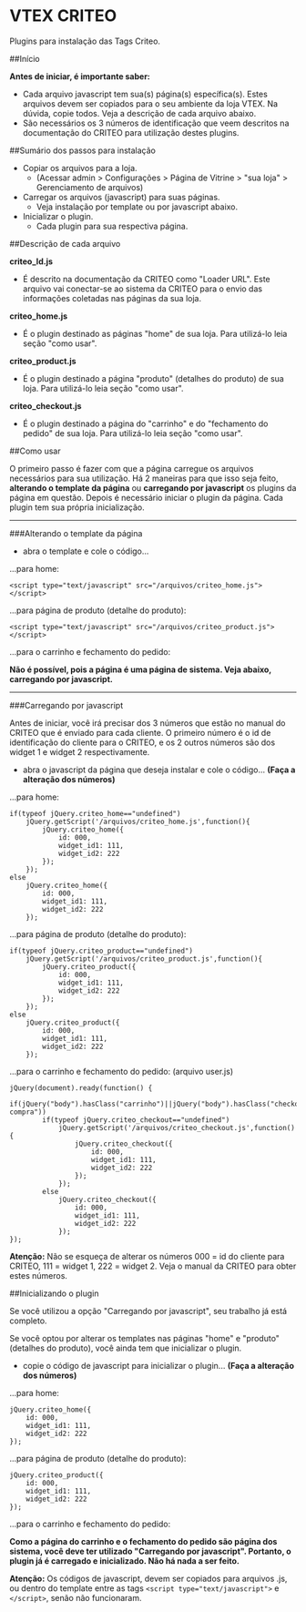 VTEX CRITEO
===========

Plugins para instalação das Tags Criteo.

##Início

**Antes de iniciar, é importante saber:**

* Cada arquivo javascript tem sua(s) página(s) específica(s). Estes arquivos devem ser copiados para o seu ambiente da loja VTEX. Na dúvida, copie todos. Veja a descrição de cada arquivo abaixo.
* São necessários os 3 números de identificação que veem descritos na documentação do CRITEO para utilização destes plugins.

##Sumário dos passos para instalação

* Copiar os arquivos para a loja.
    * (Acessar admin > Configurações > Página de Vitrine > "sua loja" > Gerenciamento de arquivos) 
* Carregar os arquivos (javascript) para suas páginas. 
    * Veja instalação por template ou por javascript abaixo.
* Inicializar o plugin. 
    * Cada plugin para sua respectiva página.

##Descrição de cada arquivo

**criteo_ld.js**
* É descrito na documentação da CRITEO como "Loader URL". Este arquivo vai conectar-se ao sistema da CRITEO para o envio das informações coletadas nas páginas da sua loja.

**criteo_home.js**
* É o plugin destinado as páginas "home" de sua loja. Para utilizá-lo leia seção "como usar".

**criteo_product.js**
* É o plugin destinado a página "produto" (detalhes do produto) de sua loja. Para utilizá-lo leia seção "como usar".

**criteo_checkout.js**
* É o plugin destinado a página do "carrinho" e do "fechamento do pedido" de sua loja. Para utilizá-lo leia seção "como usar".


##Como usar

O primeiro passo é fazer com que a página carregue os arquivos necessários para sua utilização. Há 2 maneiras para que isso seja feito, **alterando o template da página** ou **carregando por javascript** os plugins da página em questão.
Depois é necessário iniciar o plugin da página. Cada plugin tem sua própria inicialização.

---
###Alterando o template da página
* abra o template e cole o código...

...para home:
```
<script type="text/javascript" src="/arquivos/criteo_home.js"></script>
```

...para página de produto (detalhe do produto):
```
<script type="text/javascript" src="/arquivos/criteo_product.js"></script>
```

...para o carrinho e fechamento do pedido:

**Não é possível, pois a página é uma página de sistema. Veja abaixo, carregando por javascript.**

---
###Carregando por javascript

Antes de iniciar, você irá precisar dos 3 números que estão no manual do CRITEO que é enviado para cada cliente. O primeiro número é o id de identificação do cliente para o CRITEO, e os 2 outros números são dos widget 1 e widget 2 respectivamente.

* abra o javascript da página que deseja instalar e cole o código... **(Faça a alteração dos números)**

...para home:
```
if(typeof jQuery.criteo_home=="undefined")
    jQuery.getScript('/arquivos/criteo_home.js',function(){
        jQuery.criteo_home({
            id: 000,
            widget_id1: 111,
            widget_id2: 222
        });
    });
else
    jQuery.criteo_home({
        id: 000,
        widget_id1: 111,
        widget_id2: 222
    });
```

...para página de produto (detalhe do produto):
```
if(typeof jQuery.criteo_product=="undefined")
    jQuery.getScript('/arquivos/criteo_product.js',function(){
        jQuery.criteo_product({
            id: 000,
            widget_id1: 111,
            widget_id2: 222
        });
    });
else
    jQuery.criteo_product({
        id: 000,
        widget_id1: 111,
        widget_id2: 222
    });
```

...para o carrinho e fechamento do pedido: (arquivo user.js)
```
jQuery(document).ready(function() {
    if(jQuery("body").hasClass("carrinho")||jQuery("body").hasClass("checkout","finaliza-compra"))
        if(typeof jQuery.criteo_checkout=="undefined")
            jQuery.getScript('/arquivos/criteo_checkout.js',function(){
                jQuery.criteo_checkout({
                    id: 000,
                    widget_id1: 111,
                    widget_id2: 222
                });
            });
        else
            jQuery.criteo_checkout({
                id: 000,
                widget_id1: 111,
                widget_id2: 222
            });
});

```

**Atenção:** Não se esqueça de alterar os números 000 = id do cliente para CRITEO, 111 = widget 1, 222 = widget 2. Veja o manual da CRITEO para obter estes números.

##Inicializando o plugin

Se você utilizou a opção "Carregando por javascript", seu trabalho já está completo.

Se você optou por alterar os templates nas páginas "home" e "produto" (detalhes do produto), você ainda tem que inicializar o plugin.

* copie o código de javascript para inicializar o plugin... **(Faça a alteração dos números)**

...para home:
```
jQuery.criteo_home({
    id: 000,
    widget_id1: 111,
    widget_id2: 222
});
```

...para página de produto (detalhe do produto):
```
jQuery.criteo_product({
    id: 000,
    widget_id1: 111,
    widget_id2: 222
});
```

...para o carrinho e fechamento do pedido:

**Como a página do carrinho e o fechamento do pedido são página dos sistema, você deve ter utilizado "Carregando por javascript". Portanto, o plugin já é carregado e inicializado. Não há nada a ser feito.**

**Atenção:** Os códigos de javascript, devem ser copiados para arquivos .js, ou dentro do template entre as tags `<script type="text/javascript">` e `</script>`, senão não funcionaram.

